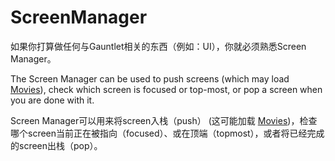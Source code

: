 # ScreenManager

如果你打算做任何与Gauntlet相关的东西（例如：UI），你就必须熟悉Screen Manager。

The Screen Manager can be used to push screens \(which may load [Movies](movie.md)\), check which screen is focused or top-most, or pop a screen when you are done with it.

Screen Manager可以用来将screen入栈（push） \(这可能加载 [Movies](movie.md)\)，检查哪个screen当前正在被指向（focused）、或在顶端（topmost），或者将已经完成的screen出栈（pop）。

